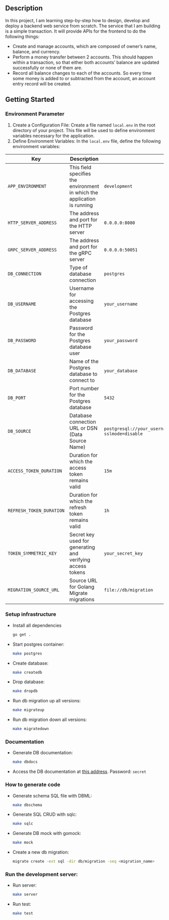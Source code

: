 ## Description

In this project, I am learning step-by-step how to design, develop and deploy a backend web service from scratch. The service that I am building is a simple transaction. It will provide APIs for the frontend to do the following things:

- Create and manage accounts, which are composed of owner’s name, balance, and currency.
- Perform a money transfer between 2 accounts. This should happen within a transaction, so that either both accounts’ balance are updated successfully or none of them are.
- Record all balance changes to each of the accounts. So every time some money is added to or subtracted from the account, an account entry record will be created.

## Getting Started

### Environment Parameter
1. Create a Configuration File:
Create a file named `local.env` in the root directory of your project. This file will be used to define environment variables necessary for the application.
2. Define Environment Variables:
In the `local.env` file, define the following environment variables:

| Key                   | Description                          | Example Value |
| --------------------- | ----------------------------- | -------------------- |
| `APP_ENVIRONMENT`        | This field specifies the environment in which the application is running               | `development` |
| `HTTP_SERVER_ADDRESS`        | The address and port for the HTTP server               | `0.0.0.0:8080` |
| `GRPC_SERVER_ADDRESS `       | The address and port for the gRPC server               | `0.0.0.0:50051` |
| `DB_CONNECTION`         | Type of database connection    | `postgres` |
| `DB_USERNAME`           | Username for accessing the Postgres database        | `your_username`|
| `DB_PASSWORD  `         | Password for the Postgres database user       | `your_password` |
| `DB_DATABASE`           | Name of the Postgres database to connect to     | `your_database`|
| `DB_PORT`               | Port number for the Postgres database                | `5432` |
| `DB_SOURCE  `           | Database connection URL or DSN (Data Source Name)     | `postgresql://your_username:your_password@localhost:5432/your_database?sslmode=disable` |
| `ACCESS_TOKEN_DURATION` | Duration for which the access token remains valid     | `15m` |
| `REFRESH_TOKEN_DURATION` | Duration for which the refresh token remains valid       | `1h` |
| `TOKEN_SYMMETRIC_KEY`   | Secret key used for generating and verifying access tokens | `your_secret_key` |
| `MIGRATION_SOURCE_URL`   | Source URL for Golang Migrate migrations| `file://db/migration` |

### Setup infrastructure

- Install all dependencies

  ```bash
  go get .
  ```

- Start postgres container:

  ```bash
  make postgres
  ```

- Create database:

  ```bash
  make createdb
  ```

- Drop database:

  ```bash
  make dropdb
  ```

- Run db migration up all versions:

  ```bash
  make migrateup
  ```

- Run db migration down all versions:

  ```bash
  make migratedown
  ```

### Documentation

- Generate DB documentation:

  ```bash
  make dbdocs
  ```

- Access the DB documentation at [this address](https://dbdocs.io/ariefromadhon/simple_transaction). Password: `secret`

### How to generate code

- Generate schema SQL file with DBML:

  ```bash
  make dbschema
  ```

- Generate SQL CRUD with sqlc:

  ```bash
  make sqlc
  ```

- Generate DB mock with gomock:

  ```bash
  make mock
  ```

- Create a new db migration:

  ```bash
  migrate create -ext sql -dir db/migration -seq <migration_name>
  ```

### Run the development server:

- Run server:

  ```bash
  make server
  ```

- Run test:

  ```bash
  make test
  ```
